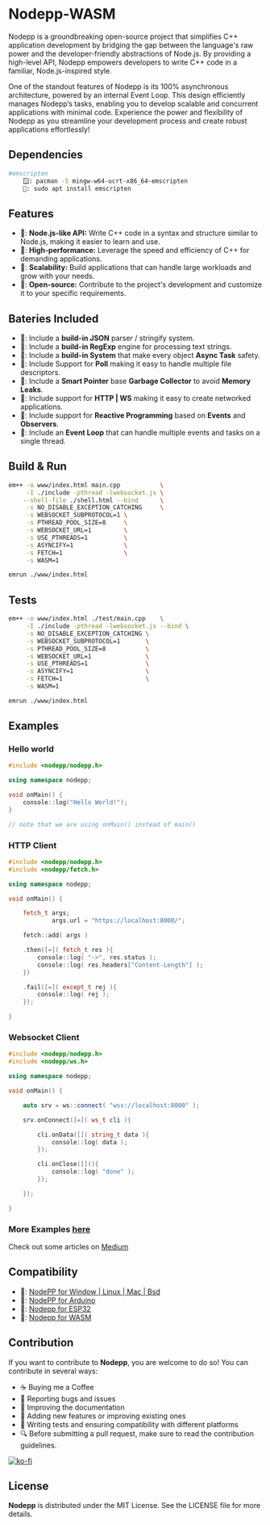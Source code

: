 # Nodepp-WASM

Nodepp is a groundbreaking open-source project that simplifies C++ application development by bridging the gap between the language's raw power and the developer-friendly abstractions of Node.js. By providing a high-level API, Nodepp empowers developers to write C++ code in a familiar, Node.js-inspired style.

One of the standout features of Nodepp is its 100% asynchronous architecture, powered by an internal Event Loop. This design efficiently manages Nodepp’s tasks, enabling you to develop scalable and concurrent applications with minimal code. Experience the power and flexibility of Nodepp as you streamline your development process and create robust applications effortlessly!

## Dependencies
```bash
#emscripten
    🪟: pacman -S mingw-w64-ucrt-x86_64-emscripten
    🐧: sudo apt install emscripten
```

## Features

- 📌: **Node.js-like API:** Write C++ code in a syntax and structure similar to Node.js, making it easier to learn and use.
- 📌: **High-performance:** Leverage the speed and efficiency of C++ for demanding applications.
- 📌: **Scalability:** Build applications that can handle large workloads and grow with your needs.
- 📌: **Open-source:** Contribute to the project's development and customize it to your specific requirements.

## Bateries Included

- 📌: Include a **build-in JSON** parser / stringify system.
- 📌: Include a **build-in RegExp** engine for processing text strings.
- 📌: Include a **build-in System** that make every object **Async Task** safety.
- 📌: Include Support for **Poll** making it easy to handle multiple file descriptors.
- 📌: Include a **Smart Pointer** base **Garbage Collector** to avoid **Memory Leaks**.
- 📌: Include support for **HTTP | WS** making it easy to create networked applications.
- 📌: Include support for **Reactive Programming** based on **Events** and **Observers**.
- 📌: Include an **Event Loop** that can handle multiple events and tasks on a single thread.

## Build & Run

```bash
em++ -o www/index.html main.cpp           \
     -I ./include -pthread -lwebsocket.js \
    --shell-file ./shell.html --bind      \
     -s NO_DISABLE_EXCEPTION_CATCHING     \
     -s WEBSOCKET_SUBPROTOCOL=1 \
     -s PTHREAD_POOL_SIZE=8     \
     -s WEBSOCKET_URL=1         \
     -s USE_PTHREADS=1          \
     -s ASYNCIFY=1              \
     -s FETCH=1                 \
     -s WASM=1

emrun ./www/index.html
```

## Tests

```bash
em++ -o www/index.html ./test/main.cpp    \
     -I ./include -pthread -lwebsocket.js --bind \
     -s NO_DISABLE_EXCEPTION_CATCHING \
     -s WEBSOCKET_SUBPROTOCOL=1       \
     -s PTHREAD_POOL_SIZE=8           \
     -s WEBSOCKET_URL=1               \
     -s USE_PTHREADS=1                \
     -s ASYNCIFY=1                    \
     -s FETCH=1                       \
     -s WASM=1

emrun ./www/index.html
```

## Examples
### Hello world
```cpp
#include <nodepp/nodepp.h>

using namespace nodepp;

void onMain() {
    console::log("Hello World!");
}

// note that we are using onMain() instead of main()
```

### HTTP Client
```cpp
#include <nodepp/nodepp.h>
#include <nodepp/fetch.h>

using namespace nodepp;

void onMain() {

    fetch_t args;
            args.url = "https://localhost:8000/";

    fetch::add( args )

    .then([=]( fetch_t res ){
        console::log( "->", res.status );
        console::log( res.headers["Content-Length"] );
    })

    .fail([=]( except_t rej ){
        console::log( rej );
    });

}
```

### Websocket Client
```cpp
#include <nodepp/nodepp.h>
#include <nodepp/ws.h>

using namespace nodepp;

void onMain() {

    auto srv = ws::connect( "wss://localhost:8000" );

    srv.onConnect([=]( ws_t cli ){

        cli.onData([]( string_t data ){
            console::log( data );
        });

        cli.onClose([](){
            console::log( "done" );
        });

    });

}
```

### More Examples [here](https://github.com/NodeppOfficial/Nodepp/tree/main/examples)

Check out some articles on [Medium](https://medium.com/@EDBCBlog)

## Compatibility
- 🔗: [NodePP for Window | Linux | Mac | Bsd ](https://github.com/NodeppOfficial/nodepp)
- 🔗: [NodePP for Arduino](https://github.com/NodeppOfficial/nodepp-arduino)
- 🔗: [Nodepp for ESP32](https://github.com/NodeppOfficial/nodepp-ESPXX)
- 🔗: [Nodepp for WASM](https://github.com/NodeppOfficial/nodepp-wasm)
  
## Contribution

If you want to contribute to **Nodepp**, you are welcome to do so! You can contribute in several ways:

- ☕ Buying me a Coffee
- 📢 Reporting bugs and issues
- 📝 Improving the documentation
- 📌 Adding new features or improving existing ones
- 🧪 Writing tests and ensuring compatibility with different platforms
- 🔍 Before submitting a pull request, make sure to read the contribution guidelines.

[![ko-fi](https://ko-fi.com/img/githubbutton_sm.svg)](https://ko-fi.com/edbc_repo)

## License

**Nodepp** is distributed under the MIT License. See the LICENSE file for more details.